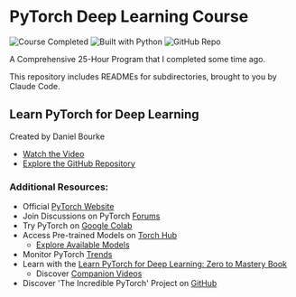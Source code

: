 # PyTorch Deep Learning Course

![Course Completed](https://img.shields.io/badge/Course-Completed-brightgreen)
![Built with Python](https://img.shields.io/badge/Python-3.9-blue)
![GitHub Repo](https://img.shields.io/badge/Code%20Edited%20by%20Me-Yes-orange)

A Comprehensive 25-Hour Program that I completed some time ago.

This repository includes READMEs for subdirectories, brought to you by Claude Code.

## Learn PyTorch for Deep Learning

Created by Daniel Bourke

- [Watch the Video](https://youtu.be/Z_ikDlimN6A)
- [Explore the GitHub Repository](https://github.com/mrdbourke/pytorch-deep-learning)

### Additional Resources:

- Official [PyTorch Website](https://pytorch.org/)
- Join Discussions on PyTorch [Forums](https://discuss.pytorch.org/)
- Try PyTorch on [Google Colab](https://colab.research.google.com/)
- Access Pre-trained Models on [Torch Hub](https://pytorch.org/hub/)
  - [Explore Available Models](https://pytorch.org/vision/stable/models.html)
- Monitor PyTorch [Trends](https://paperswithcode.com/trends)
- Learn with the [Learn PyTorch for Deep Learning: Zero to Mastery Book](https://www.learnpytorch.io/)
  - Discover [Companion Videos](https://zerotomastery.io/)
- Discover 'The Incredible PyTorch' Project on [GitHub](https://github.com/ritchieng/the-incredible-pytorch)

<br>
